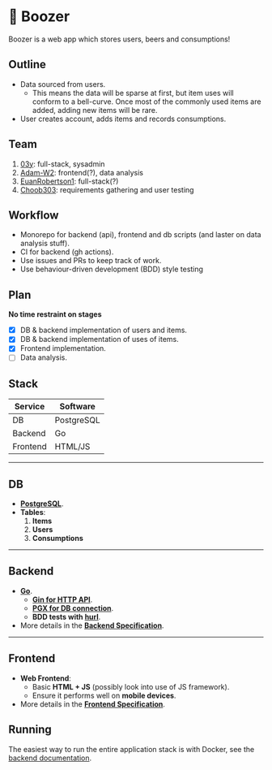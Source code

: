 # 🍺 Boozer
Boozer is a web app which stores users, beers and consumptions!

## Outline
- Data sourced from users.
    - This means the data will be sparse at first, but item uses will conform to a bell-curve. Once most of the commonly used items are added, adding new items will be rare.
- User creates account, adds items and records consumptions.

## Team
1. [03y](https://github.com/03y): full-stack, sysadmin
2. [Adam-W2](https://github.com/Adam-W2): frontend(?), data analysis
3. [EuanRobertson1](https://github.com/EuanRobertson1): full-stack(?)
4. [Choob303](https://github.com/Choob303): requirements gathering and user testing

## Workflow
- Monorepo for backend (api), frontend and db scripts (and laster on data analysis stuff).
- CI for backend (gh actions).
- Use issues and PRs to keep track of work.
- Use behaviour-driven development (BDD) style testing

## Plan
**No time restraint on stages**
- [x] DB & backend implementation of users and items.
- [x] DB & backend implementation of uses of items.
- [x] Frontend implementation.
- [ ] Data analysis.

## Stack
| Service  | Software   |
|----------|------------|
| DB       | PostgreSQL |
| Backend  | Go         |
| Frontend | HTML/JS    |

---

## DB
- **[PostgreSQL](https://postgresql.org)**.
- **Tables**:
  1. **Items**
  2. **Users**
  3. **Consumptions**

---

## Backend
- **[Go](https://go.dev)**.
  - **[Gin for HTTP API](https://pkg.go.dev/github.com/gin-gonic/gin)**.
  - **[PGX for DB connection](https://github.com/jackc/pgx)**.
  - **BDD tests with [hurl](https://hurl.dev)**.
- More details in the **[Backend Specification](./docs/backend.md)**.

---

## Frontend
- **Web Frontend**:
  - Basic **HTML + JS** (possibly look into use of JS framework).
  - Ensure it performs well on **mobile devices**.
- More details in the **[Frontend Specification](./docs/frontend.md)**.

## Running
The easiest way to run the entire application stack is with Docker, see the [backend documentation](./backend/README.md).
